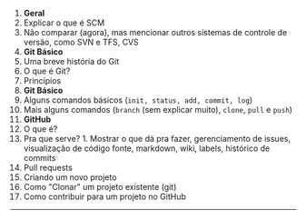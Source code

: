 
1. **Geral**
  1. Explicar o que é SCM 
  1. Não comparar (agora), mas mencionar outros sistemas de controle de versão, como SVN e TFS, CVS
1. **Git Básico**
  1. Uma breve história do Git
  1. O que é Git?
  1. Princípios 
1. **Git Básico**
  1. Alguns comandos básicos (`init, status, add, commit, log`)
  1. Mais alguns comandos (`branch` (sem explicar muito), `clone`, `pull` e `push`)
1. **GitHub**
  1. O que é?
  1.  Pra que serve?
    1. Mostrar o que dá pra fazer, gerenciamento de issues, visualização de código fonte, markdown, wiki, labels, histórico de commits
  1. Pull requests
  1. Criando um novo projeto
  1. Como "Clonar"  um projeto existente (git)
  1. Como contribuir para um projeto no GitHub

---
